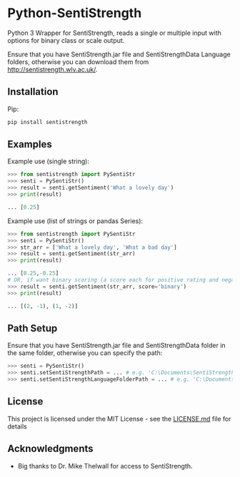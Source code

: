 # Python-SentiStrength
Python 3 Wrapper for SentiStrength, reads a single or multiple input with options for binary class or scale output.

Ensure that you have SentiStrength.jar file and SentiStrengthData Language folders, otherwise you can download them from http://sentistrength.wlv.ac.uk/.

## Installation

Pip:

```sh
pip install sentistrength
```


## Examples

Example use (single string):

```python
>>> from sentistrength import PySentiStr
>>> senti = PySentiStr()
>>> result = senti.getSentiment('What a lovely day')
>>> print(result)

... [0.25]
```


Example use (list of strings or pandas Series):

```python
>>> from sentistrength import PySentiStr
>>> senti = PySentiStr()
>>> str_arr = ['What a lovely day', 'What a bad day']
>>> result = senti.getSentiment(str_arr)
>>> print(result)

... [0.25,-0.25]
# OR, if want binary scoring (a score each for positive rating and negativing rating) instead of scale
>>> result = senti.getSentiment(str_arr, score='binary')
>>> print(result)

... [(2, -1), (1, -2)]
```

## Path Setup

Ensure that you have SentiStrength.jar file and SentiStrengthData folder in the same folder, otherwise you can specify the path:

```python
>>> senti = PySentiStr()
>>> senti.setSentiStrengthPath = ... # e.g. 'C:\Documents\SentiStrength.jar'
>>> senti.setSentiStrengthLanguageFolderPath = ... # e.g. 'C:\Documents\SentiStrengthData\'
```

## License

This project is licensed under the MIT License - see the [LICENSE.md](LICENSE.md) file for details

## Acknowledgments

* Big thanks to Dr. Mike Thelwall for access to SentiStrength.
